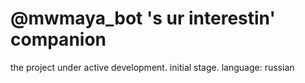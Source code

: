 # @mwmaya_bot 's ur interestin' companion
the project under active development. initial stage. language: russian

